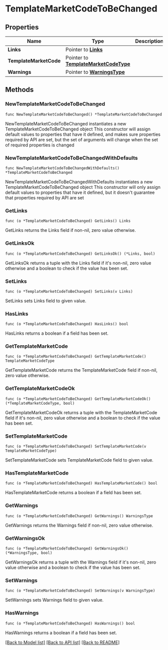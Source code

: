 # TemplateMarketCodeToBeChanged

## Properties

Name | Type | Description | Notes
------------ | ------------- | ------------- | -------------
**Links** | Pointer to [**Links**](Links.md) |  | [optional] 
**TemplateMarketCode** | Pointer to [**TemplateMarketCodeType**](TemplateMarketCodeType.md) |  | [optional] 
**Warnings** | Pointer to [**WarningsType**](WarningsType.md) |  | [optional] 

## Methods

### NewTemplateMarketCodeToBeChanged

`func NewTemplateMarketCodeToBeChanged() *TemplateMarketCodeToBeChanged`

NewTemplateMarketCodeToBeChanged instantiates a new TemplateMarketCodeToBeChanged object
This constructor will assign default values to properties that have it defined,
and makes sure properties required by API are set, but the set of arguments
will change when the set of required properties is changed

### NewTemplateMarketCodeToBeChangedWithDefaults

`func NewTemplateMarketCodeToBeChangedWithDefaults() *TemplateMarketCodeToBeChanged`

NewTemplateMarketCodeToBeChangedWithDefaults instantiates a new TemplateMarketCodeToBeChanged object
This constructor will only assign default values to properties that have it defined,
but it doesn't guarantee that properties required by API are set

### GetLinks

`func (o *TemplateMarketCodeToBeChanged) GetLinks() Links`

GetLinks returns the Links field if non-nil, zero value otherwise.

### GetLinksOk

`func (o *TemplateMarketCodeToBeChanged) GetLinksOk() (*Links, bool)`

GetLinksOk returns a tuple with the Links field if it's non-nil, zero value otherwise
and a boolean to check if the value has been set.

### SetLinks

`func (o *TemplateMarketCodeToBeChanged) SetLinks(v Links)`

SetLinks sets Links field to given value.

### HasLinks

`func (o *TemplateMarketCodeToBeChanged) HasLinks() bool`

HasLinks returns a boolean if a field has been set.

### GetTemplateMarketCode

`func (o *TemplateMarketCodeToBeChanged) GetTemplateMarketCode() TemplateMarketCodeType`

GetTemplateMarketCode returns the TemplateMarketCode field if non-nil, zero value otherwise.

### GetTemplateMarketCodeOk

`func (o *TemplateMarketCodeToBeChanged) GetTemplateMarketCodeOk() (*TemplateMarketCodeType, bool)`

GetTemplateMarketCodeOk returns a tuple with the TemplateMarketCode field if it's non-nil, zero value otherwise
and a boolean to check if the value has been set.

### SetTemplateMarketCode

`func (o *TemplateMarketCodeToBeChanged) SetTemplateMarketCode(v TemplateMarketCodeType)`

SetTemplateMarketCode sets TemplateMarketCode field to given value.

### HasTemplateMarketCode

`func (o *TemplateMarketCodeToBeChanged) HasTemplateMarketCode() bool`

HasTemplateMarketCode returns a boolean if a field has been set.

### GetWarnings

`func (o *TemplateMarketCodeToBeChanged) GetWarnings() WarningsType`

GetWarnings returns the Warnings field if non-nil, zero value otherwise.

### GetWarningsOk

`func (o *TemplateMarketCodeToBeChanged) GetWarningsOk() (*WarningsType, bool)`

GetWarningsOk returns a tuple with the Warnings field if it's non-nil, zero value otherwise
and a boolean to check if the value has been set.

### SetWarnings

`func (o *TemplateMarketCodeToBeChanged) SetWarnings(v WarningsType)`

SetWarnings sets Warnings field to given value.

### HasWarnings

`func (o *TemplateMarketCodeToBeChanged) HasWarnings() bool`

HasWarnings returns a boolean if a field has been set.


[[Back to Model list]](../README.md#documentation-for-models) [[Back to API list]](../README.md#documentation-for-api-endpoints) [[Back to README]](../README.md)



